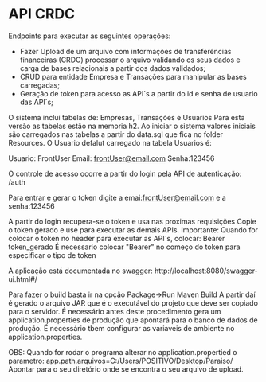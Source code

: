 # API CRDC

Endpoints para executar as seguintes operações:
- Fazer Upload de um arquivo com informações de transferências financeiras (CRDC)
  processar o arquivo validando os seus dados e carga de bases relacionais a partir
  dos dados validados;
- CRUD para entidade Empresa e Transações para manipular as bases carregadas;
- Geração de token para acesso as API´s a partir do id e senha de usuario das API´s;

O sistema inclui tabelas de: Empresas, Transações e Usuarios
Para esta versão as tabelas estão na memoria h2.
Ao iniciar o sistema valores iniciais são carregados nas tabelas a partir do 
data.sql que fica no folder Resources.
O Usuario defalut carregado na tabela Usuarios é:

Usuario: FrontUser
Email: frontUser@email.com
Senha:123456

O controle de acesso ocorre a partir do login pela API de autenticação:
/auth

Para entrar e gerar o token digite a emai:frontUser@email.com e a senha:123456

A partir do login recupera-se o token e usa nas proximas requisições
Copie o token gerado e use para executar as demais APIs.
Importante: Quando for colocar o token no header para executar as API´s, colocar:
Bearer token_gerado
É necessario colocar "Bearer" no começo do token para especificar o tipo de token

A aplicação está documentada no swagger:
http://localhost:8080/swagger-ui.html#/

Para fazer o build basta ir na opção Package->Run Maven Build
A partir daí é gerado o arquivo JAR que é o executável do projeto que 
deve ser copiado para o servidor.
É necessário antes deste procedimento gera um application.properties de produção
que apontará para o banco de dados de produção. É necessário tbem configurar as variaveis 
de ambiente no application.properties.


OBS: Quando for rodar o programa alterar no application.propertied o parametro:
app.path.arquivos=C:/Users/POSITIVO/Desktop/Paraiso/
Apontar para o seu diretório onde se encontra o seu arquivo de upload.

 

 
